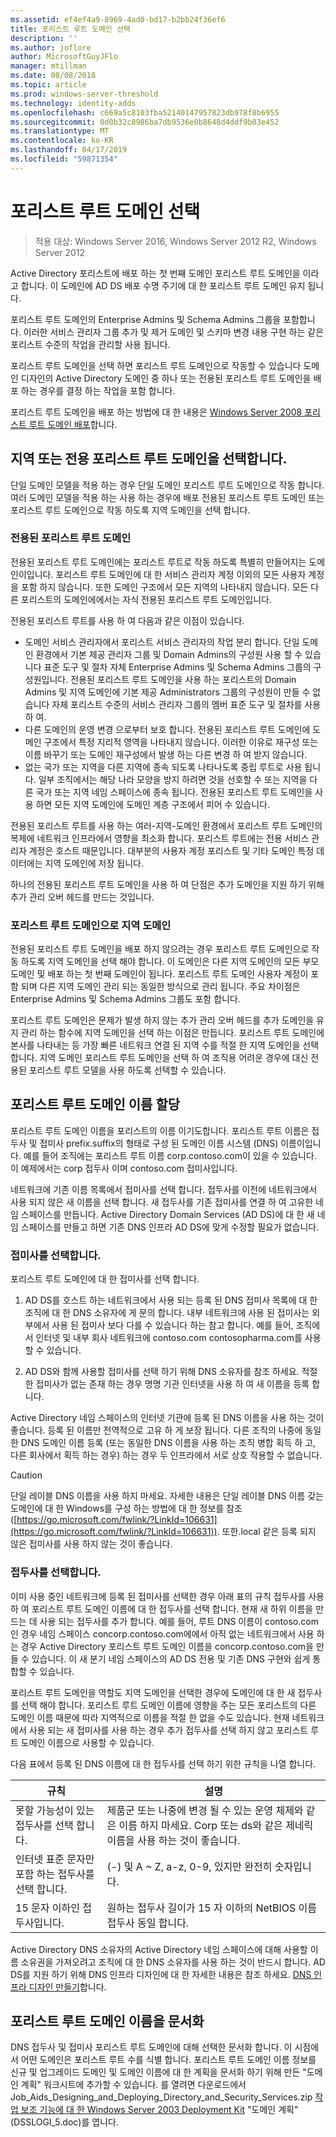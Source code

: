 ```yaml
---
ms.assetid: ef4ef4a9-8969-4ad0-bd17-b2bb24f36ef6
title: 포리스트 루트 도메인 선택
description: ''
ms.author: joflore
author: MicrosoftGuyJFlo
manager: mtillman
ms.date: 08/08/2018
ms.topic: article
ms.prod: windows-server-threshold
ms.technology: identity-adds
ms.openlocfilehash: c669a5c8103fba52140147957823db978f8b6955
ms.sourcegitcommit: 0d0b32c8986ba7db9536e0b8648d4ddf9b03e452
ms.translationtype: MT
ms.contentlocale: ko-KR
ms.lasthandoff: 04/17/2019
ms.locfileid: "59871354"
---
```

# <a name="selecting-the-forest-root-domain"></a>포리스트 루트 도메인 선택

>적용 대상: Windows Server 2016, Windows Server 2012 R2, Windows Server 2012

Active Directory 포리스트에 배포 하는 첫 번째 도메인 포리스트 루트 도메인을 이라고 합니다. 이 도메인에 AD DS 배포 수명 주기에 대 한 포리스트 루트 도메인 유지 됩니다.  
  
포리스트 루트 도메인의 Enterprise Admins 및 Schema Admins 그룹을 포함합니다. 이러한 서비스 관리자 그룹 추가 및 제거 도메인 및 스키마 변경 내용 구현 하는 같은 포리스트 수준의 작업을 관리할 사용 됩니다.  
  
포리스트 루트 도메인을 선택 하면 포리스트 루트 도메인으로 작동할 수 있습니다 도메인 디자인의 Active Directory 도메인 중 하나 또는 전용된 포리스트 루트 도메인을 배포 하는 경우를 결정 하는 작업을 포함 합니다.  
  
포리스트 루트 도메인을 배포 하는 방법에 대 한 내용은 [Windows Server 2008 포리스트 루트 도메인 배포](https://technet.microsoft.com/library/cc731174.aspx)합니다.  
  
## <a name="choosing-a-regional-or-dedicated-forest-root-domain"></a>지역 또는 전용 포리스트 루트 도메인을 선택합니다.

단일 도메인 모델을 적용 하는 경우 단일 도메인 포리스트 루트 도메인으로 작동 합니다. 여러 도메인 모델을 적용 하는 사용 하는 경우에 배포 전용된 포리스트 루트 도메인 또는 포리스트 루트 도메인으로 작동 하도록 지역 도메인을 선택 합니다.  
  
### <a name="dedicated-forest-root-domain"></a>전용된 포리스트 루트 도메인

전용된 포리스트 루트 도메인에는 포리스트 루트로 작동 하도록 특별히 만들어지는 도메인이입니다. 포리스트 루트 도메인에 대 한 서비스 관리자 계정 이외의 모든 사용자 계정을 포함 하지 않습니다. 또한 도메인 구조에서 모든 지역의 나타내지 않습니다. 모든 다른 포리스트의 도메인에에서는 자식 전용된 포리스트 루트 도메인입니다.  

전용된 포리스트 루트를 사용 하 여 다음과 같은 이점이 있습니다.  

- 도메인 서비스 관리자에서 포리스트 서비스 관리자의 작업 분리 합니다. 단일 도메인 환경에서 기본 제공 관리자 그룹 및 Domain Admins의 구성원 사용 할 수 있습니다 표준 도구 및 절차 자체 Enterprise Admins 및 Schema Admins 그룹의 구성원입니다. 전용된 포리스트 루트 도메인을 사용 하는 포리스트의 Domain Admins 및 지역 도메인에 기본 제공 Administrators 그룹의 구성원이 만들 수 없습니다 자체 포리스트 수준의 서비스 관리자 그룹의 멤버 표준 도구 및 절차를 사용 하 여.  
- 다른 도메인의 운영 변경 으로부터 보호 합니다. 전용된 포리스트 루트 도메인에 도메인 구조에서 특정 지리적 영역을 나타내지 않습니다. 이러한 이유로 재구성 또는 이름 바꾸기 또는 도메인 재구성에서 발생 하는 다른 변경 하 여 받지 않습니다.  
- 없는 국가 또는 지역을 다른 지역에 종속 되도록 나타나도록 중립 루트로 사용 됩니다. 일부 조직에서는 해당 나라 모양을 방지 하려면 것을 선호할 수 또는 지역을 다른 국가 또는 지역 네임 스페이스에 종속 됩니다. 전용된 포리스트 루트 도메인을 사용 하면 모든 지역 도메인에 도메인 계층 구조에서 피어 수 있습니다.  

전용된 포리스트 루트를 사용 하는 여러-지역-도메인 환경에서 포리스트 루트 도메인의 복제에 네트워크 인프라에서 영향을 최소화 합니다. 포리스트 루트에는 전용 서비스 관리자 계정은 호스트 때문입니다. 대부분의 사용자 계정 포리스트 및 기타 도메인 특정 데이터에는 지역 도메인에 저장 됩니다.  
  
하나의 전용된 포리스트 루트 도메인을 사용 하 여 단점은 추가 도메인을 지원 하기 위해 추가 관리 오버 헤드를 만드는 것입니다.  
  
### <a name="regional-domain-as-a-forest-root-domain"></a>포리스트 루트 도메인으로 지역 도메인

전용된 포리스트 루트 도메인을 배포 하지 않으려는 경우 포리스트 루트 도메인으로 작동 하도록 지역 도메인을 선택 해야 합니다. 이 도메인은 다른 지역 도메인의 모든 부모 도메인 및 배포 하는 첫 번째 도메인이 됩니다. 포리스트 루트 도메인 사용자 계정이 포함 되며 다른 지역 도메인 관리 되는 동일한 방식으로 관리 됩니다. 주요 차이점은 Enterprise Admins 및 Schema Admins 그룹도 포함 합니다.  
  
포리스트 루트 도메인은 문제가 발생 하지 않는 추가 관리 오버 헤드를 추가 도메인을 유지 관리 하는 함수에 지역 도메인을 선택 하는 이점은 만듭니다. 포리스트 루트 도메인에 본사를 나타내는 등 가장 빠른 네트워크 연결 된 지역 수를 적절 한 지역 도메인을 선택 합니다. 지역 도메인 포리스트 루트 도메인을 선택 하 여 조직용 어려운 경우에 대신 전용된 포리스트 루트 모델을 사용 하도록 선택할 수 있습니다.  
  
## <a name="assigning-the-forest-root-domain-name"></a>포리스트 루트 도메인 이름 할당

포리스트 루트 도메인 이름을 포리스트의 이름 이기도합니다. 포리스트 루트 이름은 접두사 및 접미사 prefix.suffix의 형태로 구성 된 도메인 이름 시스템 (DNS) 이름이입니다. 예를 들어 조직에는 포리스트 루트 이름 corp.contoso.com이 있을 수 있습니다. 이 예제에서는 corp 접두사 이며 contoso.com 접미사입니다.  
  
네트워크에 기존 이름 목록에서 접미사를 선택 합니다. 접두사를 이전에 네트워크에서 사용 되지 않은 새 이름을 선택 합니다. 새 접두사를 기존 접미사를 연결 하 여 고유한 네임 스페이스를 만듭니다. Active Directory Domain Services (AD DS)에 대 한 새 네임 스페이스를 만들고 하면 기존 DNS 인프라 AD DS에 맞게 수정할 필요가 없습니다.  
  
### <a name="selecting-a-suffix"></a>접미사를 선택합니다.

포리스트 루트 도메인에 대 한 접미사를 선택 합니다.  
  
1. AD DS를 호스트 하는 네트워크에서 사용 되는 등록 된 DNS 접미사 목록에 대 한 조직에 대 한 DNS 소유자에 게 문의 합니다. 내부 네트워크에 사용 된 접미사는 외부에서 사용 된 접미사 보다 다를 수 있습니다 하는 참고 합니다. 예를 들어, 조직에서 인터넷 및 내부 회사 네트워크에 contoso.com contosopharma.com를 사용할 수 있습니다.  
  
2. AD DS와 함께 사용할 접미사를 선택 하기 위해 DNS 소유자를 참조 하세요. 적절 한 접미사가 없는 존재 하는 경우 명명 기관 인터넷을 사용 하 여 새 이름을 등록 합니다.  
  
Active Directory 네임 스페이스의 인터넷 기관에 등록 된 DNS 이름을 사용 하는 것이 좋습니다. 등록 된 이름만 전역적으로 고유 하 게 보장 됩니다. 다른 조직의 나중에 동일한 DNS 도메인 이름 등록 (또는 동일한 DNS 이름을 사용 하는 조직 병합 획득 하 고, 다른 회사에서 획득 하는 경우) 하는 경우 두 인프라에서 서로 상호 작용할 수 없습니다.  
  
> [!CAUTION]  
> 단일 레이블 DNS 이름을 사용 하지 마세요. 자세한 내용은 단일 레이블 DNS 이름 갖는 도메인에 대 한 Windows를 구성 하는 방법에 대 한 정보를 참조 ([https://go.microsoft.com/fwlink/?LinkId=106631](https://go.microsoft.com/fwlink/?LinkId=106631)). 또한.local 같은 등록 되지 않은 접미사를 사용 하지 않는 것이 좋습니다.  
  
### <a name="selecting-a-prefix"></a>접두사를 선택합니다.

이미 사용 중인 네트워크에 등록 된 접미사를 선택한 경우 아래 표의 규칙 접두사를 사용 하 여 포리스트 루트 도메인 이름에 대 한 접두사를 선택 합니다. 현재 새 하위 이름을 만드는 데 사용 되는 접두사를 추가 합니다. 예를 들어, 루트 DNS 이름이 contoso.com 인 경우 네임 스페이스 concorp.contoso.com에에서 아직 없는 네트워크에서 사용 하는 경우 Active Directory 포리스트 루트 도메인 이름을 concorp.contoso.com을 만들 수 있습니다. 이 새 분기 네임 스페이스의 AD DS 전용 및 기존 DNS 구현와 쉽게 통합할 수 있습니다.  
  
포리스트 루트 도메인을 역할도 지역 도메인을 선택한 경우에 도메인에 대 한 새 접두사를 선택 해야 합니다. 포리스트 루트 도메인 이름에 영향을 주는 모든 포리스트의 다른 도메인 이름 때문에 따라 지역적으로 이름을 적절 한 없을 수도 있습니다. 현재 네트워크에서 사용 되는 새 접미사를 사용 하는 경우 추가 접두사를 선택 하지 않고 포리스트 루트 도메인 이름으로 사용할 수 있습니다.  
  
다음 표에서 등록 된 DNS 이름에 대 한 접두사를 선택 하기 위한 규칙을 나열 합니다.  
  
|규칙|설명|  
|--------|---------------|  
|못할 가능성이 있는 접두사를 선택 합니다.|제품군 또는 나중에 변경 될 수 있는 운영 체제와 같은 이름 하지 마세요. Corp 또는 ds와 같은 제네릭 이름을 사용 하는 것이 좋습니다.|  
|인터넷 표준 문자만 포함 하는 접두사를 선택 합니다.|(-) 및 A ~ Z, a-z, 0-9, 있지만 완전히 숫자입니다.|  
|15 문자 이하인 접두사입니다.|원하는 접두사 길이가 15 자 이하의 NetBIOS 이름 접두사 동일 합니다.|  
  
Active Directory DNS 소유자의 Active Directory 네임 스페이스에 대해 사용할 이름 소유권을 가져오려고 조직에 대 한 DNS 소유자를 사용 하는 것이 반드시 합니다. AD DS를 지원 하기 위해 DNS 인프라 디자인에 대 한 자세한 내용은 참조 하세요. [DNS 인프라 디자인 만들기](../../ad-ds/plan/Creating-a-DNS-Infrastructure-Design.md)합니다.  
  
## <a name="documenting-the-forest-root-domain-name"></a>포리스트 루트 도메인 이름을 문서화

DNS 접두사 및 접미사 포리스트 루트 도메인에 대해 선택한 문서화 합니다. 이 시점에서 어떤 도메인은 포리스트 루트 수를 식별 합니다. 포리스트 루트 도메인 이름 정보를 신규 및 업그레이드 도메인 및 도메인 이름에 대 한 계획을 문서화 하기 위해 만든 "도메인 계획" 워크시트에 추가할 수 있습니다. 를 열려면 다운로드에서 Job_Aids_Designing_and_Deploying_Directory_and_Security_Services.zip [작업 보조 기능에 대 한 Windows Server 2003 Deployment Kit](https://go.microsoft.com/fwlink/?LinkID=102558) "도메인 계획" (DSSLOGI_5.doc)를 엽니다.
